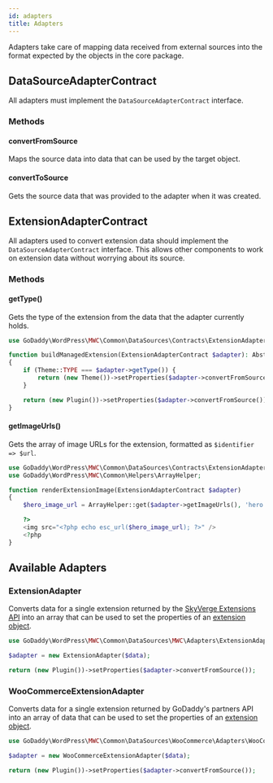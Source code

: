 ```yaml
---
id: adapters
title: Adapters
---
```


Adapters take care of mapping data received from external sources into the format expected by the objects in the core package.

## DataSourceAdapterContract

All adapters must implement the `DataSourceAdapterContract` interface.

### Methods

#### convertFromSource

Maps the source data into data that can be used by the target object.

#### convertToSource

Gets the source data that was provided to the adapter when it was created.

## ExtensionAdapterContract

All adapters used to convert extension data should implement the `DataSourceAdapterContract` interface. This allows other components to work on extension data without worrying about its source.

### Methods

#### getType()

Gets the type of the extension from the data that the adapter currently holds.

```php
use GoDaddy\WordPress\MWC\Common\DataSources\Contracts\ExtensionAdapterContract;

function buildManagedExtension(ExtensionAdapterContract $adapter): AbstractExtension
{
    if (Theme::TYPE === $adapter->getType()) {
        return (new Theme())->setProperties($adapter->convertFromSource());
    }

    return (new Plugin())->setProperties($adapter->convertFromSource());
}
```

#### getImageUrls()

Gets the array of image URLs for the extension, formatted as `$identifier => $url`.

```php
use GoDaddy\WordPress\MWC\Common\DataSources\Contracts\ExtensionAdapterContract;
use GoDaddy\WordPress\MWC\Common\Helpers\ArrayHelper;

function renderExtensionImage(ExtensionAdapterContract $adapter)
{
    $hero_image_url = ArrayHelper::get($adapter->getImageUrls(), 'hero', 'placeholder-image.png');

    ?>
    <img src="<?php echo esc_url($hero_image_url); ?>" />
    <?php
}
```

## Available Adapters

### ExtensionAdapter

Converts data for a single extension returned by the [SkyVerge Extensions API](https://github.com/gdcorp-partners/skyverge-extensions-api) into an array that can be used to set the properties of an [extension object](/components/extension.md).

```php
use GoDaddy\WordPress\MWC\Common\DataSources\MWC\Adapters\ExtensionAdapter;

$adapter = new ExtensionAdapter($data);

return (new Plugin())->setProperties($adapter->convertFromSource());
```

### WooCommerceExtensionAdapter

Converts data for a single extension returned by GoDaddy's partners API into an array of data that can be used to set the properties of an [extension object](/components/extension.md).

```php
use GoDaddy\WordPress\MWC\Common\DataSources\WooCommerce\Adapters\WooCommerceExtensionAdapter;

$adapter = new WooCommerceExtensionAdapter($data);

return (new Plugin())->setProperties($adapter->convertFromSource());
```
